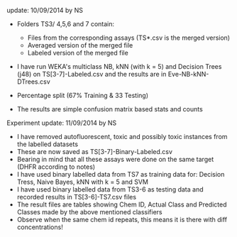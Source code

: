 update: 10/09/2014 by NS

* Folders TS3/ 4,5,6 and 7 contain:
  - Files from the corresponding assays (TS*.csv is the merged version)
  - Averaged version of the merged file
  - Labeled version of the merged file

* I have run WEKA's multiclass NB, kNN (with k = 5) and Decision Trees (j48) on TS[3-7]-Labeled.csv and the results are in Eve-NB-kNN-DTrees.csv
* Percentage split (67% Training & 33 Testing)
* The results are simple confusion matrix based stats and counts


Experiment update: 11/09/2014 by NS
- I have removed autofluorescent, toxic and possibly toxic instances from the labelled datasets
- These are now saved as TS[3-7]-Binary-Labeled.csv
- Bearing in mind that all these assays were done on the same target (DHFR according to notes)
- I have used binary labelled data from TS7 as training data for:
     Decision Tress, Naive Bayes, kNN with k = 5 and SVM
- I have used binary labelled data from TS3-6 as testing data and recorded results in TS[3-6]-TS7.csv files
- The result files are tables showing Chem ID, Actual Class and Predicted Classes made by the above mentioned classifiers
- Observe when the same chem id repeats, this means it is there with diff concentrations!
